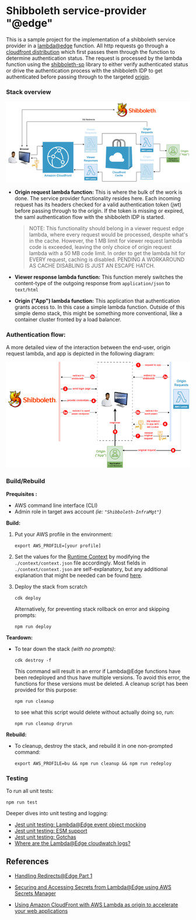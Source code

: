 # Shibboleth service-provider "@edge"

This is a sample project for the implementation of a shibboleth service provider in a [lambda@edge](https://docs.aws.amazon.com/AmazonCloudFront/latest/DeveloperGuide/lambda-at-the-edge.html) function.
All http requests go through a [cloudfront distribution](https://docs.aws.amazon.com/AmazonCloudFront/latest/DeveloperGuide/distribution-overview.html) which first passes them through the function to determine authentication status.
The request is processed by the lambda function using the [shibboleth-sp](https://www.npmjs.com/package/shibboleth-sp) library to either verify authenticated status or drive the authentication process with the shibboleth IDP to get authenticated before passing through to the targeted [origin](https://docs.aws.amazon.com/AmazonCloudFront/latest/DeveloperGuide/DownloadDistS3AndCustomOrigins.html).

### Stack overview

![diagram1](./docs/diagram.png)

- **Origin request lambda function:**
  This is where the bulk of the work is done. The service provider functionality resides here. Each incoming request has its headers checked for a valid authentication token (jwt) before passing through to the origin. If the token is missing or expired, the saml authentication flow with the shibboleth IDP is started.
  
    >NOTE: This functionality should belong in a viewer request edge lambda, where every request would be processed, despite what's in the cache. However, the 1 MB limit for viewer request lambda code is exceeded, leaving the only choice of origin request lambda with a 50 MB code limit. In order to get the lambda hit for EVERY request, caching is disabled. PENDING A WORKAROUND AS CACHE DISABLING IS JUST AN ESCAPE HATCH.
  
- **Viewer response lambda function:**
  This function merely switches the content-type of the outgoing response from `application/json` to `text/html` 

- **Origin ("App") lambda function:**
  This application that authentication grants access to. In this case a simple lambda function.
  Outside of this simple demo stack, this might be something more conventional, like a container cluster fronted by a load balancer.

### Authentication flow:

A more detailed view of the interaction between the end-user, origin request lambda, and app is depicted in the following diagram:

![diagram2](./docs/diagram2.png)

### Build/Rebuild

**Prequisites :**

- AWS command line interface (CLI)
- Admin role in target aws account *(ie: `"Shibboleth-InfraMgt"`)*

**Build:**

1. Put your AWS profile in the environment:

   ```
   export AWS_PROFILE=[your profile]
   ```

2. Set the values for the [Runtime Context](https://docs.aws.amazon.com/cdk/v2/guide/context.html) by modifying the `./context/context.json` file accordingly.
   Most fields in `./context/context.json` are self-explanatory, but any additional explanation that might be needed can be found [here](./context/README.md).
   
2. Deploy the stack from scratch

   ```
   cdk deploy
   ```

   Alternatively, for preventing stack rollback on error and skipping prompts:

   ```
   npm run deploy
   ```

**Teardown:**

- To tear down the stack *(with no prompts)*:

  ```
  cdk destroy -f
  ```

  This command will result in an error if Lambda@Edge functions have been redeployed and thus have multiple versions.
  To avoid this error, the functions for these versions must be deleted.
  A cleanup script has been provided for this purpose:

  ```
  npm run cleanup
  ```

  to see what this script would delete without actually doing so, run:

  ```
  npm run cleanup dryrun
  ```

**Rebuild:**

- To cleanup, destroy the stack, and rebuild it in one non-prompted command:

  ```
  export AWS_PROFILE=bu && npm run cleanup && npm run redeploy
  ```

### Testing

To run all unit tests:

```
npm run test
```

Deeper dives into unit testing and logging:

- [Jest unit testing: Lambda@Edge event object mocking](./docs/testing-lambda-event-mocking.md)
- [Jest unit testing: ESM support](./docs/testing-esm-support.md)
- [Jest unit testing: Gotchas](./docs/testing-gotchas.md)
- [Where are the Lambda@Edge cloudwatch logs?](./docs/testing-lambda-at-edge-logs.md)



## References

- [Handling Redirects@Edge Part 1](https://aws.amazon.com/blogs/networking-and-content-delivery/handling-redirectsedge-part1/)

- [Securing and Accessing Secrets from Lambda@Edge using AWS Secrets Manager](https://aws.amazon.com/blogs/networking-and-content-delivery/securing-and-accessing-secrets-from-lambdaedge-using-aws-secrets-manager/)

- [Using Amazon CloudFront with AWS Lambda as origin to accelerate your web applications](https://aws.amazon.com/blogs/networking-and-content-delivery/using-amazon-cloudfront-with-aws-lambda-as-origin-to-accelerate-your-web-applications/)

  
